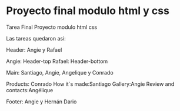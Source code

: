 # Proyecto final modulo html y css
Tarea Final
Proyecto modulo html css 

Las tareas quedaron asi: 

Header: 
Angie y Rafael

Angie: Header-top
Rafael: Header-bottom

Main:
Santiago, Angie, Angelique y Conrado

Products: Conrado
How it´s made:Santiago
Gallery:Angie
Review and contacts:Angélique

Footer: 
Angie y Hernán Dario


